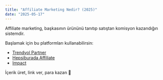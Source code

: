 ```yaml
---
title: "Affiliate Marketing Nedir? (2025)"
date: "2025-05-17"
---
```


Affiliate marketing, başkasının ürününü tanıtıp satıştan komisyon kazandığın sistemdir.

Başlamak için bu platformları kullanabilirsin:

- [Trendyol Partner](https://partner.trendyol.com/)
- [Hepsiburada Affiliate](https://affiliate.hepsiburada.com/)
- [Impact](https://impact.com/)

İçerik üret, link ver, para kazan 💸

